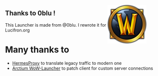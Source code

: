 <figure>
    <img align="right" src="./winterspring-launcher-icon.png" alt="icon">
</figure>

## Thanks to 0blu !
This Launcher is made from @0blu. I rewrote it for Lucifron.org 

# Many thanks to
- [HermesProxy](https://github.com/WowLegacyCore/HermesProxy) to translate legacy traffic to modern one
- [Arctium WoW-Launcher](https://github.com/Arctium/WoW-Launcher) to patch client for custom server connections
